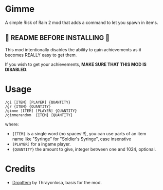 # Gimme

A simple Risk of Rain 2 mod that adds a command to let you spawn in items.

## 🚨 README BEFORE INSTALLING 🚨

This mod intentionally disables the ability to gain achievements as it becomes REALLY easy to get them.

If you wish to get your achievements, **MAKE SURE THAT THIS MOD IS DISABLED**.

# Usage

```
/gi [ITEM] [PLAYER] {QUANTITY}
/gr {ITEM} {QUANTITY}
/gimme [ITEM] [PLAYER] {QUANTITY}
/gimmerandom  {ITEM} {QUANTITY}
```

where:
- `[ITEM]` is a single word (no spaces!!!), you can use parts of an item name like "Syringe" for "Soldier's Syringe", case insenstive
- `[PLAYER]` for a ingame player.
- `{QUANTITY}` the amount to give, integer between one and 1024, optional.

# Credits

- [DropItem](https://thunderstore.io/package/Thrayonlosa/DropItem/) by Thrayonlosa, basis for the mod.